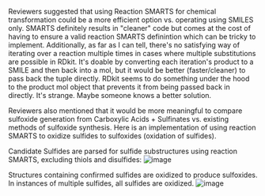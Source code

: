 Reviewers suggested that using Reaction SMARTS for chemical transformation could be a more efficient option vs. operating using SMILES only. SMARTS definitely results in "cleaner" code but comes at the cost of having to ensure a valid reaction SMARTS definintion which can be tricky to implement. Additionally, as far as I can tell, there's no satisfying way of iterating over a reaction multiple times in cases where multiple substitutions are possible in RDkit. It's doable by converting each iteration's product to a SMILE and then back into a mol, but it would be better (faster/cleaner) to pass back the tuple directly. RDkit seems to do something under the hood to the product mol object that prevents it from being passed back in directly. It's strange. Maybe someone knows a better solution. 

Reviewers also mentioned that it would be more meaningful to compare sulfoxide generation from Carboxylic Acids + Sulfinates vs. existing methods of sulfoxide synthesis.
Here is an implementation of using reaction SMARTS to oxidize sulfides to sulfoxides (oxidation of sulfides). 

Candidate Sulfides are parsed for sulfide substructures using reaction SMARTS, excluding thiols and disulfides:
![image](https://user-images.githubusercontent.com/49004818/183739427-1ca2b405-fba6-4b90-9f9b-4ca54d4dab9f.png)

Structures containing confirmed sulfides are oxidized to produce sulfoxides. In instances of multiple sulfides, all sulfides are oxidized.
![image](https://user-images.githubusercontent.com/49004818/183739652-40d0051e-482a-40e0-b9b0-a86b55901084.png)
